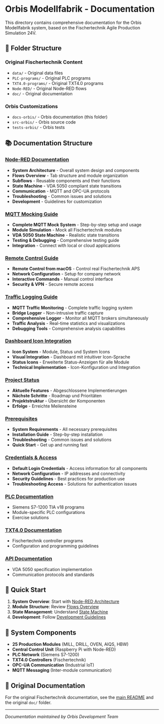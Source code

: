 # Orbis Modellfabrik - Documentation

This directory contains comprehensive documentation for the Orbis Modellfabrik system, based on the Fischertechnik Agile Production Simulation 24V.

## 📁 Folder Structure

### Original Fischertechnik Content
- `data/` - Original data files
- `PLC-programs/` - Original PLC programs
- `TXT4.0-programs/` - Original TXT4.0 programs
- `Node-RED/` - Original Node-RED flows
- `doc/` - Original documentation

### Orbis Customizations
- `docs-orbis/` - Orbis documentation (this folder)
- `src-orbis/` - Orbis source code
- `tests-orbis/` - Orbis tests

## 📚 Documentation Structure

### [Node-RED Documentation](./node-red/)
- **System Architecture** - Overall system design and components
- **Flows Overview** - Tab structure and module organization
- **Subflows** - Reusable components and their functions
- **State Machine** - VDA 5050 compliant state transitions
- **Communication** - MQTT and OPC-UA protocols
- **Troubleshooting** - Common issues and solutions
- **Development** - Guidelines for customization

### [MQTT Mocking Guide](./mqtt-mocking-guide.md)
- **Complete MQTT Mock System** - Step-by-step setup and usage
- **Module Simulation** - Mock all Fischertechnik modules
- **VDA 5050 State Machine** - Realistic state transitions
- **Testing & Debugging** - Comprehensive testing guide
- **Integration** - Connect with local or cloud applications

### [Remote Control Guide](./remote-control-guide.md)
- **Remote Control from macOS** - Control real Fischertechnik APS
- **Network Configuration** - Setup for company network
- **Interactive Commands** - Manual control interface
- **Security & VPN** - Secure remote access

### [Traffic Logging Guide](./traffic-logging-guide.md)
- **MQTT Traffic Monitoring** - Complete traffic logging system
- **Bridge Logger** - Non-intrusive traffic capture
- **Comprehensive Logger** - Monitor all MQTT brokers simultaneously
- **Traffic Analysis** - Real-time statistics and visualizations
- **Debugging Tools** - Comprehensive analysis capabilities

### [Dashboard Icon Integration](./mqtt/dashboard-icon-integration.md)
- **Icon System** - Module, Status und System Icons
- **Visual Integration** - Dashboard mit intuitiver Icon-Sprache
- **Status Icons** - Erweiterte Status-Anzeigen für alle Module
- **Technical Implementation** - Icon-Konfiguration und Integration

### [Project Status](./project-status.md)
- **Aktuelle Features** - Abgeschlossene Implementierungen
- **Nächste Schritte** - Roadmap und Prioritäten
- **Projektstruktur** - Übersicht der Komponenten
- **Erfolge** - Erreichte Meilensteine

### [Prerequisites](./prerequisites.md)
- **System Requirements** - All necessary prerequisites
- **Installation Guide** - Step-by-step installation
- **Troubleshooting** - Common issues and solutions
- **Quick Start** - Get up and running fast

### [Credentials & Access](./credentials.md)
- **Default Login Credentials** - Access information for all components
- **Network Configuration** - IP addresses and connectivity
- **Security Guidelines** - Best practices for production use
- **Troubleshooting Access** - Solutions for authentication issues

### [PLC Documentation](./plc/)
- Siemens S7-1200 TIA v18 programs
- Module-specific PLC configurations
- Exercise solutions

### [TXT4.0 Documentation](./txt4.0/)
- Fischertechnik controller programs
- Configuration and programming guidelines

### [API Documentation](./api/)
- VDA 5050 specification implementation
- Communication protocols and standards

## 🚀 Quick Start

1. **System Overview**: Start with [Node-RED Architecture](./node-red/architecture.md)
2. **Module Structure**: Review [Flows Overview](./node-red/flows-overview.md)
3. **State Management**: Understand [State Machine](./node-red/state-machine.md)
4. **Development**: Follow [Development Guidelines](./node-red/development.md)

## 🔧 System Components

- **25 Production Modules** (MILL, DRILL, OVEN, AIQS, HBW)
- **Central Control Unit** (Raspberry Pi with Node-RED)
- **PLC Network** (Siemens S7-1200)
- **TXT4.0 Controllers** (Fischertechnik)
- **OPC-UA Communication** (Industrial IoT)
- **MQTT Messaging** (Inter-module communication)

## 📖 Original Documentation

For the original Fischertechnik documentation, see the [main README](../README.md) and the original `doc/` folder.

---

*Documentation maintained by Orbis Development Team* 
